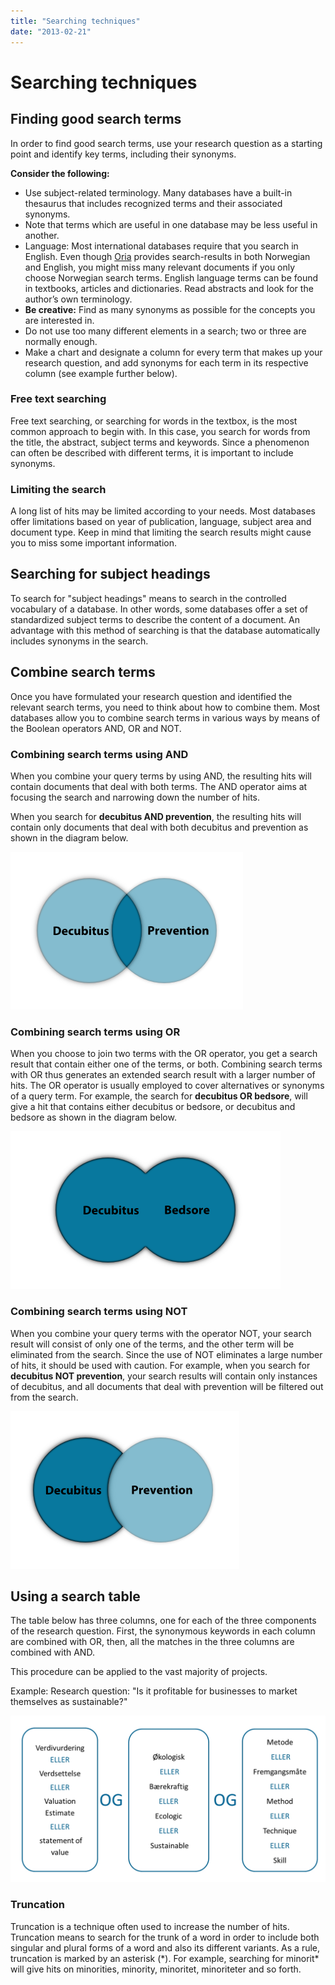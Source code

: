 ```yaml
---
title: "Searching techniques"
date: "2013-02-21"
---
```


# Searching techniques

## Finding good search terms

In order to find good search terms, use your research question as a starting point and identify key terms, including their synonyms.

**Consider the following:**

- Use subject-related terminology. Many databases have a built-in thesaurus that includes recognized terms and their associated synonyms.
- Note that terms which are useful in one database may be less useful in another.
- Language: Most international databases require that you search in English. Even though [Oria](oria.no) provides search-results in both Norwegian and English, you might miss many relevant documents if you only choose Norwegian search terms. English language terms can be found in textbooks, articles and dictionaries. Read abstracts and look for the author’s own terminology.
- **Be creative:** Find as many synonyms as possible for the concepts you are interested in.
- Do not use too many different elements in a search; two or three are normally enough.
- Make a chart and designate a column for every term that makes up your research question, and add synonyms for each term in its respective column (see example further below).

### Free text searching

Free text searching, or searching for words in the textbox, is the most common approach to begin with. In this case, you search for words from the title, the abstract, subject terms and keywords. Since a phenomenon can often be described with different terms, it is important to include synonyms.

### Limiting the search

A long list of hits may be limited according to your needs. Most databases offer limitations based on year of publication, language, subject area and document type. Keep in mind that limiting the search results might cause you to miss some important information.

## Searching for subject headings

To search for "subject headings" means to search in the controlled vocabulary of a database. In other words, some databases offer a set of standardized subject terms to describe the content of a document. An advantage with this method of searching is that the database automatically includes synonyms in the search.

## Combine search terms

Once you have formulated your research question and identified the relevant search terms, you need to think about how to combine them. Most databases allow you to combine search terms in various ways by means of the Boolean operators AND, OR and NOT.

### Combining search terms using AND

When you combine your query terms by using AND, the resulting hits will contain documents that deal with both terms. The AND operator aims at focusing the search and narrowing down the number of hits.

When you search for **decubitus AND prevention**, the resulting hits will contain only documents that deal with both decubitus and prevention as shown in the diagram below.

![AND eng](../images/AND-eng.png)

<ClientOnly>
  <Venn 
    v-bind:sets="[
        {sets: ['decubitus'], size: 12}, 
        {sets: ['prevention'], size: 12},
        {sets: ['decubitus','prevention'], size: 2}
    ]" 
    type="and" />
</ClientOnly>

### Combining search terms using OR

When you choose to join two terms with the OR operator, you get a search result that contain either one of the terms, or both. Combining search terms with OR thus generates an extended search result with a larger number of hits. The OR operator is usually employed to cover alternatives or synonyms of a query term. For example, the search for **decubitus OR bedsore**, will give a hit that contains either decubitus or bedsore, or decubitus and bedsore as shown in the diagram below.

![OR eng](../images/OR-eng.png)

<ClientOnly>
  <Venn 
    v-bind:sets="[
        {sets: ['decubitus'], size: 12}, 
        {sets: ['bedsore'], size: 12},
        {sets: ['decubitus','bedsore'], size: 2}
    ]" 
    type="or" />
</ClientOnly>

### Combining search terms using NOT

When you combine your query terms with the operator NOT, your search result will consist of only one of the terms, and the other term will be eliminated from the search. Since the use of NOT eliminates a large number of hits, it should be used with caution. For example, when you search for **decubitus NOT prevention**, your search results will contain only instances of decubitus, and all documents that deal with prevention will be filtered out from the search.

![NOT eng](../images/NOT-eng.png)

<ClientOnly>
  <Venn 
    v-bind:sets="[
        {sets: ['decubitus'], size: 12}, 
        {sets: ['prevention'], size: 12},
        {sets: ['decubitus','prevention'], size: 2}
    ]" 
    type="not" />
</ClientOnly>

## Using a search table

The table below has three columns, one for each of the three components of the research question. First, the synonymous keywords in each column are combined with OR, then, all the matches in the three columns are combined with AND.

This procedure can be applied to the vast majority of projects.

Example: Research question: "Is it profitable for businesses to market themselves as sustainable?"

![sokekombinasjon](../images/sokekombinasjon.jpg)

### Truncation

Truncation is a technique often used to increase the number of hits. Truncation means to search for the trunk of a word in order to include both singular and plural forms of a word and also its different variants. As a rule, truncation is marked by an asterisk (\*). For example, searching for minorit\* will give hits on minorities, minority, minoritet, minoriteter and so forth.
